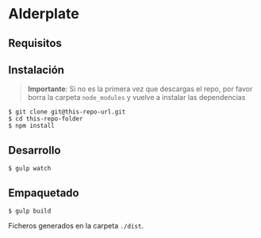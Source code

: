 # Alderplate

## Requisitos

## Instalación

> **Importante**: Si no es la primera vez que descargas el repo, por favor borra la carpeta `node_modules` y vuelve a instalar las dependencias

```
$ git clone git@this-repo-url.git
$ cd this-repo-folder
$ npm install
```

## Desarrollo

```
$ gulp watch
```

## Empaquetado

```
$ gulp build
```

Ficheros generados en la carpeta `./dist`.
